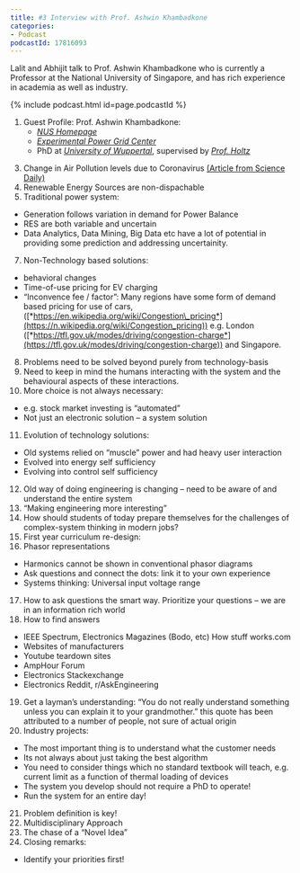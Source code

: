 ```yaml
---
title: #3 Interview with Prof. Ashwin Khambadkone
categories:
- Podcast
podcastId: 17816093
---
```


Lalit and Abhijit talk to Prof. Ashwin Khambadkone who is currently a Professor at the National University of Singapore, and has rich experience in academia as well as industry.

{% include podcast.html id=page.podcastId %}

1. Guest Profile: Prof. Ashwin Khambadkone:
    * [*NUS Homepage*](http://www.nus.edu.sg/teachingacademy/people/ashwin-m-khambadkone/)
    * [*Experimental Power Grid Center*](https://erian.ntu.edu.sg/epgc/Pages/index.aspx)
    * PhD at [*University of Wuppertal*](https://www.uni-wuppertal.de/en/), supervised by [*Prof.
Holtz*](https://ema.uni-wuppertal.de/de/mitarbeiter/6_univ-prof-em-dr-ing-_joachim_holtz.html)

<!-- more -->

3. Change in Air Pollution levels due to Coronavirus
[(Article from Science Daily)](https://www.sciencedaily.com/releases/2020/05/200511124444.htm)
4. Renewable Energy Sources are non-dispachable
5. Traditional power system:
  * Generation follows variation in demand for Power Balance
  * RES are both variable and uncertain
  * Data Analytics, Data Mining, Big Data etc have a lot of potential in providing some prediction and addressing uncertainity.
7. Non-Technology based solutions:
  *  behavioral changes
  *  Time-of-use pricing for EV charging
  *  “Inconvence fee / factor”: Many regions have some form of demand based pricing for use
of cars, ([*https://en.wikipedia.org/wiki/Congestion\_pricing*](https://n.wikipedia.org/wiki/Congestion_pricing)) e.g. London ([*https://tfl.gov.uk/modes/driving/congestion-charge*](https://tfl.gov.uk/modes/driving/congestion-charge)) and Singapore.
8. Problems need to be solved beyond purely from technology-basis
9. Need to keep in mind the humans interacting with the system and the behavioural aspects of these interactions.
10. More choice is not always necessary:
  * e.g. stock market investing is “automated”
  * Not just an electronic solution – a system solution
11. Evolution of technology solutions:
  -  Old systems relied on “muscle” power and had heavy user
interaction
  -  Evolved into energy self sufficiency
  - Evolving into control self sufficiency
12. Old way of doing engineering is changing – need to be aware of and
understand the entire system
13. “Making engineering more interesting”
14. How should students of today prepare themselves for the challenges
of complex-system thinking in modern jobs?
15. First year curriculum re-design:
16. Phasor representations
  - Harmonics cannot be shown in conventional phasor diagrams
  - Ask questions and connect the dots: link it to your own
experience
  - Systems thinking: Universal input voltage range
17. How to ask questions the smart way. Prioritize your questions – we
are in an information rich world
18. How to find answers
  - IEEE Spectrum, Electronics Magazines (Bodo, etc) How stuff
works.com
  - Websites of manufacturers
  - Youtube teardown sites
  - AmpHour Forum
  - Electronics Stackexchange
  - Electronics Reddit, r/AskEngineering
19. Get a layman’s understanding: “You do not really understand something unless you can explain
it to your grandmother.” this quote has been attributed to a
number of people, not sure of actual origin
20. Industry projects:
  - The most important thing is to understand what the customer
needs
  - Its not always about just taking the best algorithm
  - You need to consider things which no standard textbook will
teach, e.g. current limit as a function of thermal loading of
devices
  - The system you develop should not require a PhD to operate!
  - Run the system for an entire day!

21. Problem definition is key!
22. Multidisciplinary Approach
23. The chase of a “Novel Idea”
24. Closing remarks:
  - Identify your priorities first!